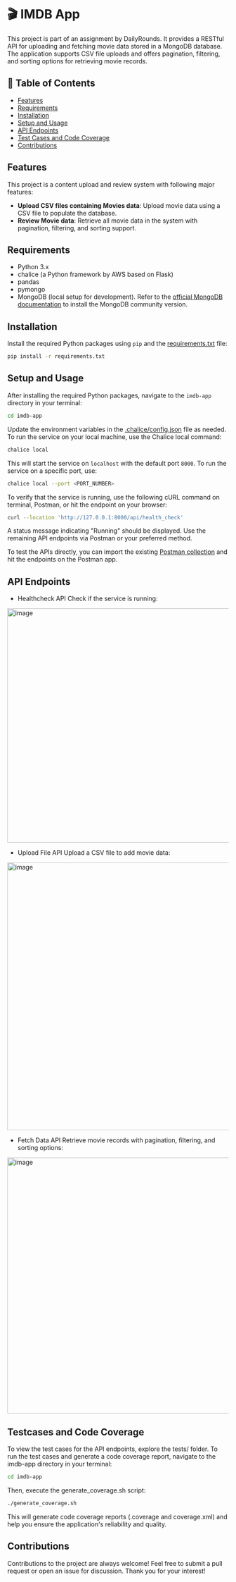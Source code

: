 # 🎬 IMDB App

This project is part of an assignment by DailyRounds. It provides a RESTful API for uploading and fetching movie data stored in a MongoDB database. The application supports CSV file uploads and offers pagination, filtering, and sorting options for retrieving movie records.

## 📖 Table of Contents

- [Features](#features)
- [Requirements](#requirements)
- [Installation](#installation)
- [Setup and Usage](#setup-and-usage)
- [API Endpoints](#api-endpoints)
- [Test Cases and Code Coverage](#testcases-and-code-coverage)
- [Contributions](#contributions)

## Features

This project is a content upload and review system with following major features:

- **Upload CSV files containing Movies data**: Upload movie data using a CSV file to populate the database.
- **Review Movie data**: Retrieve all movie data in the system with pagination, filtering, and sorting support.

## Requirements

- Python 3.x
- chalice (a Python framework by AWS based on Flask)
- pandas
- pymongo
- MongoDB (local setup for development). Refer to the [official MongoDB documentation](https://www.mongodb.com/docs/manual/administration/install-community/) to install the MongoDB community version.

## Installation

Install the required Python packages using `pip` and the [requirements.txt](./requirements.txt) file:

```bash
pip install -r requirements.txt
```

## Setup and Usage

After installing the required Python packages, navigate to the `imdb-app` directory in your terminal:
```bash
cd imdb-app
```

Update the environment variables in the [.chalice/config.json](./.chalice/config.json) file as needed. To run the service on your local machine, use the Chalice local command:

```bash
chalice local
```

This will start the service on `localhost` with the default port `8000`. To run the service on a specific port, use:

```bash
chalice local --port <PORT_NUMBER>
```

To verify that the service is running, use the following cURL command on terminal, Postman, or hit the endpoint on your browser:

```bash
curl --location 'http://127.0.0.1:8000/api/health_check'
```

A status message indicating "Running" should be displayed. Use the remaining API endpoints via Postman or your preferred method.

To test the APIs directly, you can import the existing [Postman collection](./postman_collection) and hit the endpoints on the Postman app.


## API Endpoints

- Healthcheck API
Check if the service is running:
<img width="532" alt="image" src="https://github.com/user-attachments/assets/d1f08135-9b55-4ef3-9c72-283b6d9c4e27">

- Upload File API
Upload a CSV file to add movie data:
<img width="608" alt="image" src="https://github.com/user-attachments/assets/ff688727-d658-477b-9b3f-d4415bf70bf7">

- Fetch Data API
Retrieve movie records with pagination, filtering, and sorting options:
<img width="581" alt="image" src="https://github.com/user-attachments/assets/e9875478-ad9d-41b5-baf4-80323d801072">


## Testcases and Code Coverage

To view the test cases for the API endpoints, explore the tests/ folder. To run the test cases and generate a code coverage report, navigate to the imdb-app directory in your terminal:

```bash
cd imdb-app
```

Then, execute the generate_coverage.sh script:

```bash
./generate_coverage.sh 
```

This will generate code coverage reports (.coverage and coverage.xml) and help you ensure the application's reliability and quality.

## Contributions

Contributions to the project are always welcome! Feel free to submit a pull request or open an issue for discussion. Thank you for your interest!
